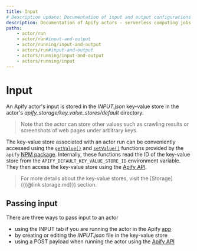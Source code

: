 ```yaml
---
title: Input
# Description update: Documentation of input and output configurations for Apify actors
description: Documentation of Apify actors - serverless computing jobs that enable execution of long-running web scraping and automation tasks in the cloud.
paths:
    - actor/run
    - actor/run#input-and-output
    - actor/running/input-and-output
    - actors/run#input-and-output
    - actors/running/input-and-output
    - actors/running/input
---
```


# [](#input) Input

An Apify actor's input is stored in the *INPUT.json* key-value store in the actor's *apify_storage/key_value_stores/default* directory.

> Note that the actor can store other values such as crawling results or screenshots of web pages under arbitrary keys.

The key-value store associated with an actor run can be conveniently accessed using the [`getValue()`](https://sdk.apify.com/docs/api/apify#apifygetvaluekey) and [`setValue()`](https://sdk.apify.com/docs/api/apify#apifysetvaluekey-value-options) functions provided by the `apify` [NPM package](https://www.npmjs.com/package/apify). Internally, these functions read the ID of the key-value store from the `APIFY_DEFAULT_KEY_VALUE_STORE_ID` environment variable. They then access the key-value store using the [Apify API](https://docs.apify.com/api).

> For more details about the key-value stores, visit the [Storage]({{@link storage.md}}) section.

## [](#passing-input) Passing input

There are three ways to pass input to an actor
  * using the INPUT tab if you are running the actor in the Apify [app](https://my.apify.com)
  * by creating or editing the *INPUT.json* file in the key-value store
  * using a POST payload when running the actor using the [Apify API](https://docs.apify.com/api)

